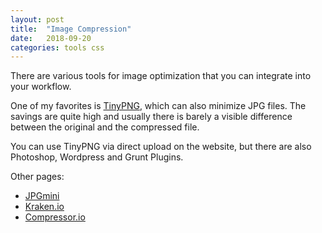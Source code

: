 ```yaml
---
layout: post
title:  "Image Compression"
date:   2018-09-20
categories: tools css
---
```


There are various tools for image optimization that you can integrate into your workflow.

One of my favorites is [TinyPNG](https://tinypng.com), which can also minimize JPG files.
The savings are quite high and usually there is barely a visible difference between the original and the compressed file.

You can use TinyPNG via direct upload on the website, but there are also Photoshop, Wordpress and Grunt Plugins.

Other pages:

* [JPGmini](http://www.jpegmini.com/main/shrink_photo)
* [Kraken.io](https://kraken.io)
* [Compressor.io](https://compressor.io)
